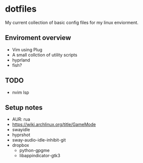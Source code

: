 # dotfiles

My current collection of basic config files for my linux enviorment.

## Enviroment overview

* Vim using Plug
* A small collction of utility scripts
* hyprland
* fish?

## TODO

* nvim lsp

## Setup notes

- AUR: rua
- https://wiki.archlinux.org/title/GameMode
- swayidle
- hyprshot
- sway-audio-idle-inhibit-git
- dropbox
    - python-gpgme 
    - libappindicator-gtk3
